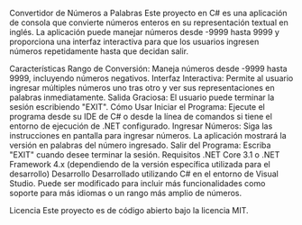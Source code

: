 Convertidor de Números a Palabras
Este proyecto en C# es una aplicación de consola que convierte números enteros en su representación textual en inglés. La aplicación puede manejar números desde -9999 hasta 9999 y proporciona una interfaz interactiva para que los usuarios ingresen números repetidamente hasta que decidan salir.

Características
Rango de Conversión: Maneja números desde -9999 hasta 9999, incluyendo números negativos.
Interfaz Interactiva: Permite al usuario ingresar múltiples números uno tras otro y ver sus representaciones en palabras inmediatamente.
Salida Graciosa: El usuario puede terminar la sesión escribiendo "EXIT".
Cómo Usar
Iniciar el Programa: Ejecute el programa desde su IDE de C# o desde la línea de comandos si tiene el entorno de ejecución de .NET configurado.
Ingresar Números: Siga las instrucciones en pantalla para ingresar números. La aplicación mostrará la versión en palabras del número ingresado.
Salir del Programa: Escriba "EXIT" cuando desee terminar la sesión.
Requisitos
.NET Core 3.1 o .NET Framework 4.x (dependiendo de la versión específica utilizada para el desarrollo)
Desarrollo
Desarrollado utilizando C# en el entorno de Visual Studio. Puede ser modificado para incluir más funcionalidades como soporte para más idiomas o un rango más amplio de números.

Licencia
Este proyecto es de código abierto bajo la licencia MIT.
